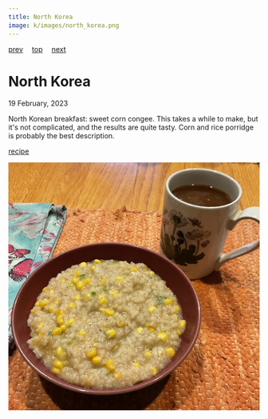 ```yaml
---
title: North Korea
image: k/images/north_korea.png
---
```

[prev](kiribati.md)&emsp;
[top](../index.md)&emsp;
[next](south_korea.md)
# North Korea
19 February, 2023

North Korean breakfast: sweet corn congee. This takes a while to make,
but it's not complicated, and the results are quite tasty. Corn and
rice porridge is probably the best description.

[recipe](https://www.foodandwine.com/recipes/sweet-corn-congee)

![breakfast](images/north_korea.jpeg)
